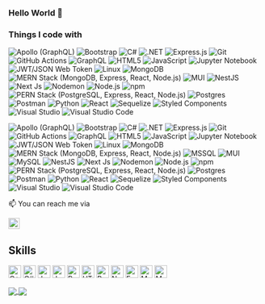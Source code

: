 ### Hello World 👋



<!--
**nhattytw/nhattytw** is a ✨ _special_ ✨ repository because its `README.md` (this file) appears on your GitHub profile.

Here are some ideas to get you started:

- 🔭 I’m currently working on ...
- 🌱 I’m currently learning ...
- 👯 I’m looking to collaborate on ...
- 🤔 I’m looking for help with ...
- 📫 How to reach me ...
- 💬 Ask me about ...
- 😄 Pronouns: ...
- ⚡ Fun fact: ...
-->

<h3>Things I code with</h3>
<p>
  <img alt="Apollo (GraphQL)" src="https://img.shields.io/badge/-Apollo%20GraphQL-311C87?style=flat-squared&logo=apollo-graphql&logoColor=white" />
  <img alt="Bootstrap" src="https://img.shields.io/badge/-Bootstrap-7952B3?style=flat-squared&logo=bootstrap&logoColor=white" />
  <img alt="C#" src="https://img.shields.io/badge/-C%23-239120?style=flat-squared&logo=c-sharp&logoColor=white" />
  <img alt=".NET" src="https://img.shields.io/badge/.NET-512BD4?style=flat-squared&logo=.net&logoColor=white" />
  <img alt="Express.js" src="https://img.shields.io/badge/express.js-000000?style=flat-squared&logo=express&logoColor=white" />
  <img alt="Git" src="https://img.shields.io/badge/-Git-F05032?style=flat-squared&logo=git&logoColor=white" />
  <img alt="GitHub Actions" src="https://img.shields.io/badge/-Github_Actions-2088FF?style=flat-squared&logo=github-actions&logoColor=white" />
  <img alt="GraphQL" src="https://img.shields.io/badge/-GraphQL-E10098?style=flat-squared&logo=graphql&logoColor=white" />
  <img alt="HTML5" src="https://img.shields.io/badge/-HTML5-E34F26?style=flat-squared&logo=html5&logoColor=white" />
  <img alt="JavaScript" src="https://img.shields.io/badge/-JavaScript-F7DF1E?style=flat-squared&logo=javascript&logoColor=black" />
  <img alt="Jupyter Notebook" src="https://img.shields.io/badge/jupyter-%23FA0F00.svg?style=flat-squared&logo=jupyter&logoColor=white" />
  <img alt="JWT/JSON Web Token" src="https://img.shields.io/badge/JWT-000000?style=flat-squared&logo=JSON%20web%20tokens&logoColor=white" />
  <img alt="Linux" src="https://img.shields.io/badge/Linux-FCC624?style=flat-squared&logo=linux&logoColor=black" />
  <img alt="MongoDB" src="https://img.shields.io/badge/-MongoDB-47A248?style=flat-squared&logo=mongodb&logoColor=white" />
  <img alt="MERN Stack (MongoDB, Express, React, Node.js)" src="https://img.shields.io/badge/MERN-4DB33D?style=flat-squared&logo=none&logoColor=white" />
  <img alt="MUI" src="https://img.shields.io/badge/-MUI-007FFF?style=flat-squared&logo=mui&logoColor=white" />
  <img alt="NestJS" src="https://img.shields.io/badge/-NestJs-E0234E?style=flat-squared&logo=nestjs&logoColor=white" />
  <img alt="Next Js" src="https://img.shields.io/badge/-Next-black?style=flat-squared&logo=next.js&logoColor=white" />
  <img alt="Nodemon" src="https://img.shields.io/badge/-NODEMON-76D04B?style=flat-squared&logo=nodemon&logoColor=white" />
  <img alt="Node.js" src="https://img.shields.io/badge/-Nodejs-339933?style=flat-squared&logo=Node.js&logoColor=white" />
  <img alt="npm" src="https://img.shields.io/badge/-NPM-CB3837?style=flat-squared&logo=npm&logoColor=white" />
  <img alt="PERN Stack (PostgreSQL, Express, React, Node.js)" src="https://img.shields.io/badge/PERN-4169E1?style=flat-squared&logo=none&logoColor=white" />
  <img alt="Postgres" src="https://img.shields.io/badge/-Postgresql-4169E1?style=flat-squared&logo=postgresql&logoColor=white" />
  <img alt="Postman" src="https://img.shields.io/badge/Postman-FF6C37?style=flat-squared&logo=postman&logoColor=white" />
  <img alt="Python" src="https://img.shields.io/badge/-Python-3776AB?style=flat-squared&logo=python&logoColor=white" />
  <img alt="React" src="https://img.shields.io/badge/-React-61DAFB?style=flat-squared&logo=react&logoColor=black" />
  <img alt="Sequelize" src="https://img.shields.io/badge/Sequelize-52B0E7?style=flat-squared&logo=Sequelize&logoColor=white" />
  <img alt="Styled Components" src="https://img.shields.io/badge/-Styled_Components-DB7093?style=flat-squared&logo=styled-components&logoColor=white" />
  <img alt="Visual Studio" src="https://img.shields.io/badge/Visual%20Studio-5C2D91.svg?style=flat-squared&logo=visual-studio&logoColor=white" />
  <img alt="Visual Studio Code" src="https://img.shields.io/badge/Visual%20Studio%20Code-0078d7.svg?style=flat-squared&logo=visual-studio-code&logoColor=white" />
</p>

<p>
  <img alt="Apollo (GraphQL)" src="https://img.shields.io/badge/-Apollo%20GraphQL-311C87?style=for-the-badge&logo=apollo-graphql&logoColor=white" />
  <img alt="Bootstrap" src="https://img.shields.io/badge/-Bootstrap-7952B3?style=for-the-badge&logo=bootstrap&logoColor=white" />
  <img alt="C#" src="https://img.shields.io/badge/-C%23-239120?style=for-the-badge&logo=c-sharp&logoColor=white" />
  <img alt=".NET" src="https://img.shields.io/badge/.NET-512BD4?style=for-the-badge&logo=.net&logoColor=white" />
  <img alt="Express.js" src="https://img.shields.io/badge/express.js-000000?style=for-the-badge&logo=express&logoColor=white" />
  <img alt="Git" src="https://img.shields.io/badge/-Git-F05032?style=for-the-badge&logo=git&logoColor=white" />
  <img alt="GitHub Actions" src="https://img.shields.io/badge/-Github_Actions-2088FF?style=for-the-badge&logo=github-actions&logoColor=white" />
  <img alt="GraphQL" src="https://img.shields.io/badge/-GraphQL-E10098?style=for-the-badge&logo=graphql&logoColor=white" />
  <img alt="HTML5" src="https://img.shields.io/badge/-HTML5-E34F26?style=for-the-badge&logo=html5&logoColor=white" />
  <img alt="JavaScript" src="https://img.shields.io/badge/-JavaScript-F7DF1E?style=for-the-badge&logo=javascript&logoColor=black" />
  <img alt="Jupyter Notebook" src="https://img.shields.io/badge/jupyter-%23FA0F00.svg?style=for-the-badge&logo=jupyter&logoColor=white" />
  <img alt="JWT/JSON Web Token" src="https://img.shields.io/badge/JWT-000000?style=for-the-badge&logo=JSON%20web%20tokens&logoColor=white" />
  <img alt="Linux" src="https://img.shields.io/badge/Linux-FCC624?style=for-the-badge&logo=linux&logoColor=black" />
  <img alt="MongoDB" src="https://img.shields.io/badge/-MongoDB-47A248?style=for-the-badge&logo=mongodb&logoColor=white" />
  <img alt="MERN Stack (MongoDB, Express, React, Node.js)" src="https://img.shields.io/badge/MERN-4DB33D?style=for-the-badge&logo=none&logoColor=white" />
  <img alt="MSSQL" src="https://img.shields.io/badge/MSSQL-CC2927?style=for-the-badge&logo=microsoft-sql-server&logoColor=white" />
  <img alt="MUI" src="https://img.shields.io/badge/-MUI-007FFF?style=for-the-badge&logo=mui&logoColor=white" />
  <img alt="MySQL" src="https://img.shields.io/badge/MySQL-4479A1?style=for-the-badge&logo=mysql&logoColor=white" />
  <img alt="NestJS" src="https://img.shields.io/badge/-NestJs-E0234E?style=for-the-badge&logo=nestjs&logoColor=white" />
  <img alt="Next Js" src="https://img.shields.io/badge/-Next-black?style=for-the-badge&logo=next.js&logoColor=white" />
  <img alt="Nodemon" src="https://img.shields.io/badge/-NODEMON-76D04B?style=for-the-badge&logo=nodemon&logoColor=white" />
  <img alt="Node.js" src="https://img.shields.io/badge/-Nodejs-339933?style=for-the-badge&logo=Node.js&logoColor=white" />
  <img alt="npm" src="https://img.shields.io/badge/-NPM-CB3837?style=for-the-badge&logo=npm&logoColor=white" />
  <img alt="PERN Stack (PostgreSQL, Express, React, Node.js)" src="https://img.shields.io/badge/PERN-4169E1?style=for-the-badge&logo=none&logoColor=white" />
  <img alt="Postgres" src="https://img.shields.io/badge/-Postgresql-4169E1?style=for-the-badge&logo=postgresql&logoColor=white" />
  <img alt="Postman" src="https://img.shields.io/badge/Postman-FF6C37?style=for-the-badge&logo=postman&logoColor=white" />
  <img alt="Python" src="https://img.shields.io/badge/-Python-3776AB?style=for-the-badge&logo=python&logoColor=white" />
  <img alt="React" src="https://img.shields.io/badge/-React-61DAFB?style=for-the-badge&logo=react&logoColor=black" />
  <img alt="Sequelize" src="https://img.shields.io/badge/Sequelize-52B0E7?style=for-the-badge&logo=Sequelize&logoColor=white" />
  <img alt="Styled Components" src="https://img.shields.io/badge/-Styled_Components-DB7093?style=for-the-badge&logo=styled-components&logoColor=white" />
  <img alt="Visual Studio" src="https://img.shields.io/badge/Visual%20Studio-5C2D91.svg?style=for-the-badge&logo=visual-studio&logoColor=white" />
  <img alt="Visual Studio Code" src="https://img.shields.io/badge/Visual%20Studio%20Code-0078d7.svg?style=for-the-badge&logo=visual-studio-code&logoColor=white" />
</p>


 📫 You can reach me via 
 <p>
<a aligh="left" href="https://www.linkedin.com/in/nathnael-woldekidan" target="_blank" rel="noreferrer noopener"><img src="https://raw.githubusercontent.com/0xShapeShifter/readme-md/master/public/images/socials/linkedin.svg" alt="LinkedIn" width="22" height="22" /></a>  
 </p>

 ## Skills
   <a href="https://cplusplus.com" target="_blank" rel="noreferrer noopener"><img src="https://raw.githubusercontent.com/0xShapeShifter/readme-md/master/public/images/skills/core/cplus.svg" alt="C++" width="25" height="25" /></a> <a href="https://learn.microsoft.com/en-us/dotnet/csharp/" target="_blank" rel="noreferrer noopener"><img src="https://raw.githubusercontent.com/0xShapeShifter/readme-md/master/public/images/skills/core/csharp.svg" alt="C#" width="25" height="25" /></a> <a href="https://www.java.com" target="_blank" rel="noreferrer noopener"><img src="https://raw.githubusercontent.com/0xShapeShifter/readme-md/master/public/images/skills/core/java.svg" alt="Java" width="25" height="25" /></a> <a href="https://www.javascript.com" target="_blank" rel="noreferrer noopener"><img src="https://raw.githubusercontent.com/0xShapeShifter/readme-md/master/public/images/skills/core/javascript.svg" alt="JavaScript" width="25" height="25" /></a> <a href="https://www.python.org" target="_blank" rel="noreferrer noopener"><img src="https://raw.githubusercontent.com/0xShapeShifter/readme-md/master/public/images/skills/core/python.svg" alt="Python" width="25" height="25" /></a>  <a href="https://html.com/html5/" target="_blank" rel="noreferrer noopener"><img src="https://raw.githubusercontent.com/0xShapeShifter/readme-md/master/public/images/skills/frontend/html5.svg" alt="HTML5" width="25" height="25" /></a> <a href="https://reactjs.org" target="_blank" rel="noreferrer noopener"><img src="https://raw.githubusercontent.com/0xShapeShifter/readme-md/master/public/images/skills/frontend/react.svg" alt="React" width="25" height="25" /></a>  <a href="https://nodejs.org" target="_blank" rel="noreferrer noopener"><img src="https://raw.githubusercontent.com/0xShapeShifter/readme-md/master/public/images/skills/backend/nodejs.svg" alt="NodeJS" width="25" height="25" /></a> <a href="http://expressjs.com" target="_blank" rel="noreferrer noopener"><img src="https://raw.githubusercontent.com/0xShapeShifter/readme-md/master/public/images/skills/backend/express.svg" alt="Express" width="25" height="25" /></a> <a href="https://www.mongodb.com" target="_blank" rel="noreferrer noopener"><img src="https://raw.githubusercontent.com/0xShapeShifter/readme-md/master/public/images/skills/backend/mongodb.svg" alt="Mongo DB" width="25" height="25" /></a> <a href="https://www.mysql.com" target="_blank" rel="noreferrer noopener"><img src="https://raw.githubusercontent.com/0xShapeShifter/readme-md/master/public/images/skills/backend/mysql.svg" alt="MySQL" width="25" height="25" /></a>    
   
   <a href="">
  <img align="center" src="https://github-readme-stats.vercel.app/api?username=nhattytw&show_icons=true&count_private=true&include_all_commits=true&rank_icon=github&theme=dark#gh-dark-mode-only" />
</a>

 <a href="">
  <img align="center" src="https://github-readme-stats.vercel.app/api/top-langs/?username=nhattytw&hide_progress=true&langs_count=6&theme=dark#gh-dark-mode-only" />
</a>
